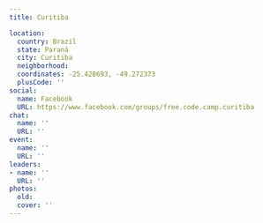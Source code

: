 ```yaml
---
title: Curitiba

location:
  country: Brazil
  state: Paraná
  city: Curitiba
  neighborhood: 
  coordinates: -25.428693, -49.272373
  plusCode: ''
social:
  name: Facebook
  URL: https://www.facebook.com/groups/free.code.camp.curitiba
chat:
  name: ''
  URL: ''
event:
  name: ''
  URL: ''
leaders:
- name: ''
  URL: ''
photos:
  old: 
  cover: ''
---
```

